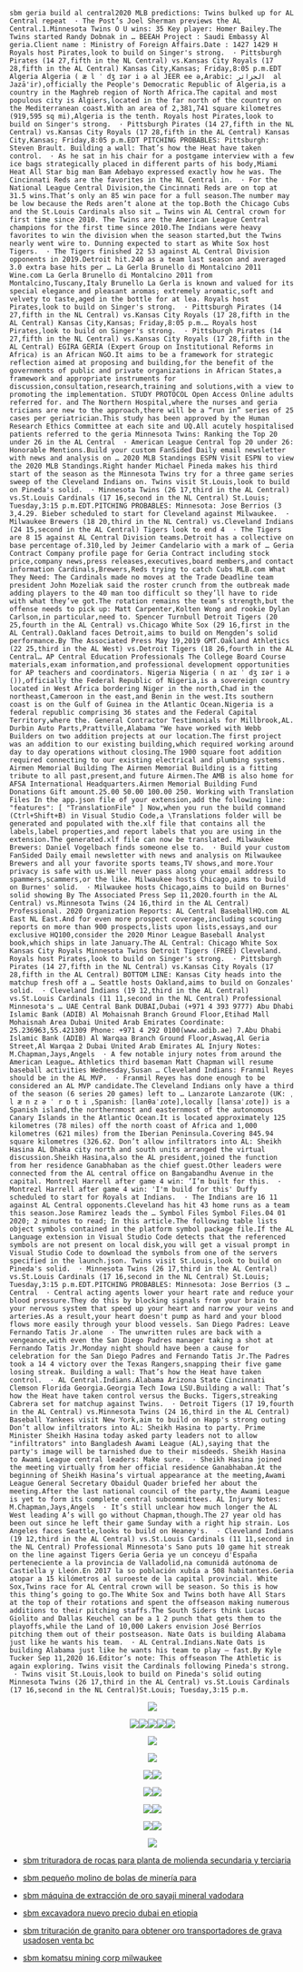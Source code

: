 
```
sbm geria build al central2020 MLB predictions: Twins bulked up for AL Central repeat  · The Post’s Joel Sherman previews the AL Central.1.Minnesota Twins O U wins: 35 Key player: Homer Bailey.The Twins started Randy Dobnak in … BEEAH Project : Saudi Embassy Al geria.Client name : Ministry of Foreign Affairs.Date : 1427 1429 H Royals host Pirates,look to build on Singer's strong.  · Pittsburgh Pirates (14 27,fifth in the NL Central) vs.Kansas City Royals (17 28,fifth in the AL Central) Kansas City,Kansas; Friday,8:05 p.m.EDT Algeria Algeria ( æ l ˈ dʒ ɪər i ə al JEER ee ə,Arabic: الجزائر ‎ al Jazā'ir),officially the People's Democratic Republic of Algeria,is a country in the Maghreb region of North Africa.The capital and most populous city is Algiers,located in the far north of the country on the Mediterranean coast.With an area of 2,381,741 square kilometres (919,595 sq mi),Algeria is the tenth. Royals host Pirates,look to build on Singer's strong.  · Pittsburgh Pirates (14 27,fifth in the NL Central) vs.Kansas City Royals (17 28,fifth in the AL Central) Kansas City,Kansas; Friday,8:05 p.m.EDT PITCHING PROBABLES: Pittsburgh: Steven Brault. Building a wall: That’s how the Heat have taken control.  · As he sat in his chair for a postgame interview with a few ice bags strategically placed in different parts of his body,Miami Heat All Star big man Bam Adebayo expressed exactly how he was. The Cincinnati Reds are the favorites in the NL Central in.  · For the National League Central Division,the Cincinnati Reds are on top at 31.5 wins.That’s only an 85 win pace for a full season.The number may be low because the Reds aren’t alone at the top.Both the Chicago Cubs and the St.Louis Cardinals also sit … Twins win AL Central crown for first time since 2010. The Twins are the American League Central champions for the first time since 2010.The Indians were heavy favorites to win the division when the season started,but the Twins nearly went wire to. Dunning expected to start as White Sox host Tigers.  · The Tigers finished 22 53 against AL Central Division opponents in 2019.Detroit hit.240 as a team last season and averaged 3.0 extra base hits per … La Gerla Brunello di Montalcino 2011 Wine.com La Gerla Brunello di Montalcino 2011 from Montalcino,Tuscany,Italy Brunello La Gerla is known and valued for its special elegance and pleasant aromas; extremely aromatic,soft and velvety to taste,aged in the bottle for at lea. Royals host Pirates,look to build on Singer's strong.  · Pittsburgh Pirates (14 27,fifth in the NL Central) vs.Kansas City Royals (17 28,fifth in the AL Central) Kansas City,Kansas; Friday,8:05 p.m.… Royals host Pirates,look to build on Singer's strong.  · Pittsburgh Pirates (14 27,fifth in the NL Central) vs.Kansas City Royals (17 28,fifth in the AL Central) EGIRA GERIA (Expert Group on Institutional Reforms in Africa) is an African NGO.It aims to be a framework for strategic reflection aimed at proposing and building,for the benefit of the governments of public and private organizations in African States,a framework and appropriate instruments for discussion,consultation,research,training and solutions,with a view to promoting the implementation. STUDY PROTOCOL Open Access Online adults referred for. and The Northern Hospital,where the nurses and geria tricians are new to the approach,there will be a “run in” series of 25 cases per geriatrician.This study has been approved by the Human Research Ethics Committee at each site and UQ.All acutely hospitalised patients referred to the geria Minnesota Twins: Ranking the Top 20 under 26 in the AL Central  · American League Central Top 20 under 26: Honorable Mentions.Build your custom FanSided Daily email newsletter with news and analysis on … 2020 MLB Standings ESPN Visit ESPN to view the 2020 MLB Standings.Right hander Michael Pineda makes his third start of the season as the Minnesota Twins try for a three game series sweep of the Cleveland Indians on. Twins visit St.Louis,look to build on Pineda's solid.  · Minnesota Twins (26 17,third in the AL Central) vs.St.Louis Cardinals (17 16,second in the NL Central) St.Louis; Tuesday,3:15 p.m.EDT.PITCHING PROBABLES: Minnesota: Jose Berrios (3 3,4.29. Bieber scheduled to start for Cleveland against Milwaukee.  · Milwaukee Brewers (18 20,third in the NL Central) vs.Cleveland Indians (24 15,second in the AL Central) Tigers look to end 4  · The Tigers are 8 15 against AL Central Division teams.Detroit has a collective on base percentage of.310,led by Jeimer Candelario with a mark of … Geria Contract Company profile page for Geria Contract including stock price,company news,press releases,executives,board members,and contact information Cardinals,Brewers,Reds trying to catch Cubs MLB.com What They Need: The Cardinals made no moves at the Trade Deadline team president John Mozeliak said the roster crunch from the outbreak made adding players to the 40 man too difficult so they’ll have to ride with what they’ve got.The rotation remains the team’s strength,but the offense needs to pick up: Matt Carpenter,Kolten Wong and rookie Dylan Carlson,in particular,need to. Spencer Turnbull Detroit Tigers (20 25,fourth in the AL Central) vs.Chicago White Sox (29 16,first in the AL Central).Oakland faces Detroit,aims to build on Mengden’s solid performance.By The Associated Press May 19,2019 GMT.Oakland Athletics (22 25,third in the AL West) vs.Detroit Tigers (18 26,fourth in the AL Central… AP Central Education Professionals The College Board Course materials,exam information,and professional development opportunities for AP teachers and coordinators. Nigeria Nigeria ( n aɪ ˈ dʒ ɪər i ə ()),officially the Federal Republic of Nigeria,is a sovereign country located in West Africa bordering Niger in the north,Chad in the northeast,Cameroon in the east,and Benin in the west.Its southern coast is on the Gulf of Guinea in the Atlantic Ocean.Nigeria is a federal republic comprising 36 states and the Federal Capital Territory,where the. General Contractor Testimonials for Millbrook,AL. Durbin Auto Parts,Prattville,Alabama "We have worked with Webb Builders on two addition projects at our location.The first project was an addition to our existing building,which required working around day to day operations without closing.The 1900 square foot addition required connecting to our existing electrical and plumbing systems. Airmen Memorial Building The Airmen Memorial Building is a fitting tribute to all past,present,and future Airmen.The AMB is also home for AFSA International Headquarters.Airmen Memorial Building Fund Donations Gift amount.25.00 50.00 100.00 250. Working with Translation Files In the app.json file of your extension,add the following line: "features": [ "TranslationFile" ] Now,when you run the build command (Ctrl+Shift+B) in Visual Studio Code,a \Translations folder will be generated and populated with the.xlf file that contains all the labels,label properties,and report labels that you are using in the extension.The generated.xlf file can now be translated. Milwaukee Brewers: Daniel Vogelbach finds someone else to.  · Build your custom FanSided Daily email newsletter with news and analysis on Milwaukee Brewers and all your favorite sports teams,TV shows,and more.Your privacy is safe with us.We'll never pass along your email address to spammers,scammers,or the like. Milwaukee hosts Chicago,aims to build on Burnes' solid.  · Milwaukee hosts Chicago,aims to build on Burnes' solid showing By The Associated Press Sep 11,2020.fourth in the AL Central) vs.Minnesota Twins (24 16,third in the AL Central) Professional. 2020 Organization Reports: AL Central BaseballHQ.com AL East NL East.And for even more prospect coverage,including scouting reports on more than 900 prospects,lists upon lists,essays,and our exclusive HQ100,consider the 2020 Minor League Baseball Analyst book,which ships in late January.The AL Central: Chicago White Sox Kansas City Royals Minnesota Twins Detroit Tigers (FREE) Cleveland. Royals host Pirates,look to build on Singer's strong.  · Pittsburgh Pirates (14 27,fifth in the NL Central) vs.Kansas City Royals (17 28,fifth in the AL Central) BOTTOM LINE: Kansas City heads into the matchup fresh off a … Seattle hosts Oakland,aims to build on Gonzales' solid.  · Cleveland Indians (19 12,third in the AL Central) vs.St.Louis Cardinals (11 11,second in the NL Central) Professional Minnesota's … UAE Central Bank DUBAI,Dubai (+971 4 393 9777) Abu Dhabi Islamic Bank (ADIB) Al Mohaisnah Branch Ground Floor,Etihad Mall Mohaisnah Area Dubai United Arab Emirates Coordinate: 25.236963,55.421309 Phone: +971 4 292 0100(www.adib.ae) 7.Abu Dhabi Islamic Bank (ADIB) Al Warqaa Branch Ground Floor,Aswaq,Al Geria Street,Al Warqaa 2 Dubai United Arab Emirates AL Injury Notes: M.Chapman,Jays,Angels  · A few notable injury notes from around the American League… Athletics third baseman Matt Chapman will resume baseball activities Wednesday,Susan … Cleveland Indians: Franmil Reyes should be in the AL MVP.  · Franmil Reyes has done enough to be considered an AL MVP candidate.The Cleveland Indians only have a third of the season (6 series 20 games) left to … Lanzarote Lanzarote (UK: ˌ l æ n z ə ˈ r ɒ t i ,Spanish: [lanθaˈɾote],locally [lansaˈɾote]) is a Spanish island,the northernmost and easternmost of the autonomous Canary Islands in the Atlantic Ocean.It is located approximately 125 kilometres (78 miles) off the north coast of Africa and 1,000 kilometres (621 miles) from the Iberian Peninsula.Covering 845.94 square kilometres (326.62. Don’t allow infiltrators into AL: Sheikh Hasina AL Dhaka city north and south units arranged the virtual discussion.Sheikh Hasina,also the AL president,joined the function from her residence Ganabhaban as the chief guest.Other leaders were connected from the AL central office on Bangabandhu Avenue in the capital. Montrezl Harrell after game 4 win: ‘I’m built for this.  · Montrezl Harrell after game 4 win: 'I'm build for this' Duffy scheduled to start for Royals at Indians.  · The Indians are 16 11 against AL Central opponents.Cleveland has hit 43 home runs as a team this season.Jose Ramirez leads the … Symbol Files Symbol Files.04 01 2020; 2 minutes to read; In this article.The following table lists object symbols contained in the platform symbol package file.If the AL Language extension in Visual Studio Code detects that the referenced symbols are not present on local disk,you will get a visual prompt in Visual Studio Code to download the symbols from one of the servers specified in the launch.json. Twins visit St.Louis,look to build on Pineda's solid.  · Minnesota Twins (26 17,third in the AL Central) vs.St.Louis Cardinals (17 16,second in the NL Central) St.Louis; Tuesday,3:15 p.m.EDT.PITCHING PROBABLES: Minnesota: Jose Berrios (3 … Central  · Central acting agents lower your heart rate and reduce your blood pressure.They do this by blocking signals from your brain to your nervous system that speed up your heart and narrow your veins and arteries.As a result,your heart doesn't pump as hard and your blood flows more easily through your blood vessels. San Diego Padres: Leave Fernando Tatis Jr.alone  · The unwritten rules are back with a vengeance,with even the San Diego Padres manager taking a shot at Fernando Tatis Jr.Monday night should have been a cause for celebration for the San Diego Padres and Fernando Tatis Jr.The Padres took a 14 4 victory over the Texas Rangers,snapping their five game losing streak. Building a wall: That’s how the Heat have taken control.  · AL Central.Indians.Alabama Arizona State Cincinnati Clemson Florida Georgia.Georgia Tech Iowa LSU.Building a wall: That’s how the Heat have taken control versus the Bucks. Tigers,streaking Cabrera set for matchup against Twins.  · Detroit Tigers (17 19,fourth in the AL Central) vs.Minnesota Twins (24 16,third in the AL Central) Baseball Yankees visit New York,aim to build on Happ's strong outing Don’t allow infiltrators into AL: Sheikh Hasina to party. Prime Minister Sheikh Hasina today asked party leaders not to allow "infiltrators" into Bangladesh Awami League (AL),saying that the party's image will be tarnished due to their misdeeds. Sheikh Hasina to Awami League central leaders: Make sure.  · Sheikh Hasina joined the meeting virtually from her official residence Ganabhaban.At the beginning of Sheikh Hasina’s virtual appearance at the meeting,Awami League General Secretary Obaidul Quader briefed her about the meeting.After the last national council of the party,the Awami League is yet to form its complete central subcommittees. AL Injury Notes: M.Chapman,Jays,Angels  · It’s still unclear how much longer the AL West leading A’s will go without Chapman,though.The 27 year old has been out since he left their game Sunday with a right hip strain. Los Angeles faces Seattle,looks to build on Heaney's.  · Cleveland Indians (19 12,third in the AL Central) vs.St.Louis Cardinals (11 11,second in the NL Central) Professional Minnesota's Sano puts 10 game hit streak on the line against Tigers Geria Geria ye un conceyu d'España perteneciente a la provincia de Valladolid,na comunidá autónoma de Castiella y Lleón.En 2017 la so población xubía a 508 habitantes.Geria atopar a 15 kilómetros al suroeste de la capital provincial. White Sox,Twins race for AL Central crown will be season. So this is how this thing’s going to go.The White Sox and Twins both have All Stars at the top of their rotations and spent the offseason making numerous additions to their pitching staffs.The South Siders think Lucas Giolito and Dallas Keuchel can be a 1 2 punch that gets them to the playoffs,while the Land of 10,000 Lakers envision José Berríos pitching them out of their postseason. Nate Oats is building Alabama just like he wants his team.  · AL Central.Indians.Nate Oats is building Alabama just like he wants his team to play — fast.By Kyle Tucker Sep 11,2020 16.Editor’s note: This offseason The Athletic is again exploring. Twins visit the Cardinals following Pineda's strong.  · Twins visit St.Louis,look to build on Pineda's solid outing Minnesota Twins (26 17,third in the AL Central) vs.St.Louis Cardinals (17 16,second in the NL Central)St.Louis; Tuesday,3:15 p.m. 
```

<div align="center">

<a href="https://es-crusher.shibang-china.com/github&k=sbm+geria+build+al+central"><img src="https://static.shibang-china.com/es/crusher/logo.jpg"></a>

<a href="https://es-crusher.shibang-china.com/github&k=sbm+geria+build+al+central"><img src="https://static.shibang-china.com/es/crusher/index.jpg"></a><a href="https://es-crusher.shibang-china.com/material.htmlgithub&k=sbm+geria+build+al+central"><img src="https://static.shibang-china.com/es/crusher/material.jpg"></a><a href="https://es-crusher.shibang-china.com/application.htmlgithub&k=sbm+geria+build+al+central"><img src="https://static.shibang-china.com/es/crusher/application.jpg"></a><a href="https://es-crusher.shibang-china.com/aboutus.htmlgithub&k=sbm+geria+build+al+central"><img src="https://static.shibang-china.com/es/crusher/aboutus.jpg"></a><a href="https://es-crusher.shibang-china.com/contact.htmlgithub&k=sbm+geria+build+al+central"><img src="https://static.shibang-china.com/es/crusher/contact.jpg"></a>

<a href="https://es-crusher.shibang-china.com/github&k=sbm+geria+build+al+central"><img src="https://static.shibang-china.com/es/crusher/banner.jpg"></a>

<a href="https://swt.shibang-china.com/github&k=sbm+geria+build+al+central"><img src="https://static.shibang-china.com/es/crusher/text.jpg"></a>

<a href="https://swt.shibang-china.com/github&k=sbm+geria+build+al+central"><img src="https://static.shibang-china.com/es/crusher/chat.jpg"></a><a href="https://es-crusher.shibang-china.com/contact.htmlgithub&k=sbm+geria+build+al+central"><img src="https://static.shibang-china.com/es/crusher/message.jpg"></a>

<a href="https://es-crusher.shibang-china.com/products/pe.htmlgithub&k=sbm+geria+build+al+central"><img src="https://static.shibang-china.com/es/crusher/pe.jpg"></a><a href="https://es-crusher.shibang-china.com/products/pf.htmlgithub&k=sbm+geria+build+al+central"><img src="https://static.shibang-china.com/es/crusher/pf.jpg"></a>

<a href="https://es-crusher.shibang-china.com/products/hpt.htmlgithub&k=sbm+geria+build+al+central"><img src="https://static.shibang-china.com/es/crusher/hpt.jpg"></a><a href="https://es-crusher.shibang-china.com/products/vsi.htmlgithub&k=sbm+geria+build+al+central"><img src="https://static.shibang-china.com/es/crusher/vsi.jpg"></a>

<a href="https://es-crusher.shibang-china.com/products/klv.htmlgithub&k=sbm+geria+build+al+central"><img src="https://static.shibang-china.com/es/crusher/klv.jpg"></a><a href="https://es-crusher.shibang-china.com/products/portable.htmlgithub&k=sbm+geria+build+al+central"><img src="https://static.shibang-china.com/es/crusher/portable.jpg"></a>

<a href="https://swt.shibang-china.com/github&k=sbm+geria+build+al+central"><img src="https://static.shibang-china.com/es/crusher/case.jpg"></a>

</div>


* [sbm trituradora de rocas para planta de molienda secundaria y terciaria](sbm%20trituradora%20de%20rocas%20para%20planta%20de%20molienda%20secundaria%20y%20terciaria.md)

* [sbm pequeño molino de bolas de minería para](sbm%20peque%C3%B1o%20molino%20de%20bolas%20de%20miner%C3%ADa%20para.md)

* [sbm máquina de extracción de oro sayaji mineral vadodara](sbm%20m%C3%A1quina%20de%20extracci%C3%B3n%20de%20oro%20sayaji%20mineral%20vadodara.md)

* [sbm excavadora nuevo precio dubai en etiopia](sbm%20excavadora%20nuevo%20precio%20dubai%20en%20etiopia.md)

* [sbm trituración de granito para obtener oro transportadores de grava usados ​​en venta bc](sbm%20trituraci%C3%B3n%20de%20granito%20para%20obtener%20oro%20transportadores%20de%20grava%20usados%20%E2%80%8B%E2%80%8Ben%20venta%20bc.md)

* [sbm komatsu mining corp milwaukee](sbm%20komatsu%20mining%20corp%20milwaukee.md)